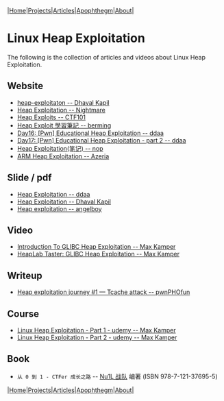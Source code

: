 |[Home](/README.md)|[Projects](/projects.md)|[Articles](/articles.md)|[Apophthegm](/apophthegm.md)|[About](/about.md)|

# Linux Heap Exploitation

The following is the collection of articles and videos about Linux Heap Exploitation.  

## Website
- [heap-exploitaton -- Dhaval Kapil](https://heap-exploitation.dhavalkapil.com/)  
- [Heap Exploitation -- Nightmare](https://guyinatuxedo.github.io/25-heap/index.html)  
- [Heap Exploits -- CTF101](https://ctf101.org/binary-exploitation/heap-exploitation/)  
- [Heap Exploit 學習筆記 -- berming](https://medium.com/@ktecv2000/heap-exploit-%E5%AD%B8%E7%BF%92%E7%AD%86%E8%A8%98-d724d0afa59b)  
- [Day16: [Pwn] Educational Heap Exploitation -- ddaa](https://ithelp.ithome.com.tw/articles/10223515)  
- [Day17: [Pwn] Educational Heap Exploitation - part 2 -- ddaa](https://ithelp.ithome.com.tw/articles/10223900)  
- [Heap Exploitation(笔记) -- nop](https://song-10.gitee.io/2020/03/11/pwn-2020-03-11-heap-exploitation/)  
- [ARM Heap Exploitation -- Azeria](https://azeria-labs.com/writing-arm-assembly-part-1/)  

## Slide / pdf
- [Heap Exploitation -- ddaa](https://bamboofox.cs.nctu.edu.tw/uploads/material/attachment/13/heap_exploit.pdf)  
- [Heap Exploitation -- Dhaval Kapil](https://blog.lao-yuan.com/resource/books/heap-exploitation.pdf)  
- [Heap exploitation -- angelboy](https://www.slideshare.net/AngelBoy1/heap-exploitation-51891400)  

## Video
- [Introduction To GLIBC Heap Exploitation -- Max Kamper](https://www.youtube.com/watch?v=6-Et7M7qJJg)  
- [HeapLab Taster: GLIBC Heap Exploitation -- Max Kamper](https://www.youtube.com/watch?v=s-GJ-buCGio)  

## Writeup
- [Heap exploitation journey #1 — Tcache attack -- pwnPHOfun](https://infosecwriteups.com/heap-exploitation-journey-1-tcache-attack-5b38fb0c19b0)  

## Course
- [Linux Heap Exploitation - Part 1 - udemy -- Max Kamper](https://www.udemy.com/course/linux-heap-exploitation-part-1/)  
- [Linux Heap Exploitation - Part 2 - udemy -- Max Kamper](https://www.udemy.com/course/linux-heap-exploitation-part-2/)  

## Book
- ```从 0 到 1 - CTFer 成长之路``` -- [Nu1L 战队]( https://www.nu1l.com/#/) 编著  (ISBN 978-7-121-37695-5)  

|[Home](/README.md)|[Projects](/projects.md)|[Articles](/articles.md)|[Apophthegm](/apophthegm.md)|[About](/about.md)|
